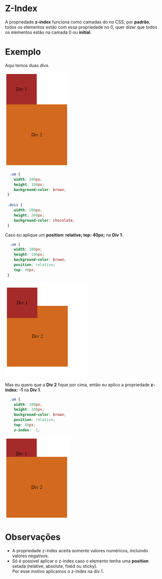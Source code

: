 # Z-Index

A propriedade **z-index** funciona como camadas do no CSS, por **padrão**, todos os elementos estão com essa propriedade no 0, quer dizer que todos os elementos estão na camada 0 ou **initial**.

# Exemplo
Aqui temos duas divs.

<p>
    <img src="../img/Modulo-Basico/z-index/padrao-divs.png" />
</p>

```css
  .um {
    width: 100px;
    height: 100px;
    background-color: brown;
 }

 .dois {
    width: 200px;
    height: 200px;
    background-color: chocolate;
 }
```

Caso eu aplique um **position: relative; top: 40px;** na **Div 1**:
```css
  .um {
    width: 100px;
    height: 100px;
    background-color: brown;
    position: relative;
    top: 40px;
 }
```

<p>
    <img src="../img/Modulo-Basico/z-index/position-divs.png" />
</p>

Mas eu quero que a **Div 2** fique por cima, então eu aplico a propriedade **z-index: -1** na **Div 1**.
```css
  .um {
    width: 100px;
    height: 100px;
    background-color: brown;
    position: relative;
    top: 40px;
    z-index: -1;
 ```
<p>
    <img src="../img/Modulo-Basico/z-index/z-index-divs.png" />
</p>

# Observações

 - A propriedade z-index aceita somente valores numéricos, incluindo valores negativos.
 - Só é possivel aplicar o z-index caso o elemento tenha uma **position** setada (relative, absolute, fixed ou sticky).<br>
    Por esse motivo aplicamos o z-index na div 1.

    
